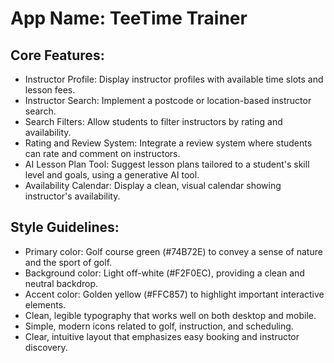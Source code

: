 # **App Name**: TeeTime Trainer

## Core Features:

- Instructor Profile: Display instructor profiles with available time slots and lesson fees.
- Instructor Search: Implement a postcode or location-based instructor search.
- Search Filters: Allow students to filter instructors by rating and availability.
- Rating and Review System: Integrate a review system where students can rate and comment on instructors.
- AI Lesson Plan Tool: Suggest lesson plans tailored to a student's skill level and goals, using a generative AI tool.
- Availability Calendar: Display a clean, visual calendar showing instructor's availability.

## Style Guidelines:

- Primary color: Golf course green (#74B72E) to convey a sense of nature and the sport of golf.
- Background color: Light off-white (#F2F0EC), providing a clean and neutral backdrop.
- Accent color: Golden yellow (#FFC857) to highlight important interactive elements.
- Clean, legible typography that works well on both desktop and mobile.
- Simple, modern icons related to golf, instruction, and scheduling.
- Clear, intuitive layout that emphasizes easy booking and instructor discovery.